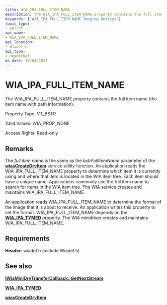 ```yaml
---
title: WIA_IPA_FULL_ITEM_NAME
description: The WIA_IPA_FULL_ITEM_NAME property contains the full item name (the item name with path information).
keywords: ["WIA_IPA_FULL_ITEM_NAME Imaging Devices"]
topic_type:
- apiref
api_name:
- WIA_IPA_FULL_ITEM_NAME
api_location:
- Wiadef.h
api_type:
- HeaderDef
ms.date: 10/04/2021
---
```


# WIA_IPA_FULL_ITEM_NAME

The WIA_IPA_FULL_ITEM_NAME property contains the full item name (the item name with path information).

Property Type: VT_BSTR

Valid Values: WIA_PROP_NONE

Access Rights: Read-only

## Remarks

The *full item name* is the same as the *bstrFullItemName* parameter of the [**wiasCreateDrvItem**](/windows-hardware/drivers/ddi/wiamdef/nf-wiamdef-wiascreatedrvitem) service utility function. An application reads the WIA_IPA_FULL_ITEM_NAME property to determine which item it is currently using and where that item is located in the WIA item tree. Each item should have a unique name. Applications commonly use the full item name to search for items in the WIA item tree. The WIA service creates and maintains WIA_IPA_FULL_ITEM_NAME.

An application reads WIA_IPA_FULL_ITEM_NAME to determine the format of the image that it is about to receive. An application writes this property to set the format. WIA_IPA_FULL_ITEM_NAME depends on the [**WIA_IPA_TYMED**](wia-ipa-tymed.md) property. The WIA minidriver creates and maintains WIA_IPA_FULL_ITEM_NAME.

## Requirements

**Header:** wiadef.h (include Wiadef.h)

## See also

[**IWiaMiniDrvTransferCallback::GetNextStream**](/windows-hardware/drivers/ddi/wiamindr_lh/nf-wiamindr_lh-iwiaminidrvtransfercallback-getnextstream)

[**WIA_IPA_TYMED**](wia-ipa-tymed.md)

[**wiasCreateDrvItem**](/windows-hardware/drivers/ddi/wiamdef/nf-wiamdef-wiascreatedrvitem)
